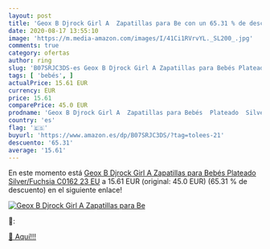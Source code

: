 ```yaml
---
layout: post
title: 'Geox B Djrock Girl A  Zapatillas para Be con un 65.31 % de descuento'
date: 2020-08-17 13:55:10
image: 'https://m.media-amazon.com/images/I/41Ci1RVrvYL._SL200_.jpg'
comments: true
category: ofertas
author: ring
slug: 'B07SRJC3DS-es Geox B Djrock Girl A Zapatillas para Bebés Plateado...'
tags: [ 'bebés', ]
actualPrice: 15.61 EUR
currency: EUR
price: 15.61
comparePrice: 45.0 EUR
prodname: 'Geox B Djrock Girl A  Zapatillas para Bebés  Plateado  Silver/Fuchsia C0162   23 EU'
country: 'es'
flag: '🇪🇸'
buyurl: 'https://www.amazon.es/dp/B07SRJC3DS/?tag=tolees-21'
descuento: '65.31'
average: '15.61'
---
```


En este momento está [Geox B Djrock Girl A  Zapatillas para Bebés  Plateado  Silver/Fuchsia C0162   23 EU](https://www.amazon.es/dp/B07SRJC3DS/?tag=tolees-21) a 15.61 EUR (original: 45.0 EUR) (65.31 %  de descuento) en el siguiente enlace!

[![Geox B Djrock Girl A  Zapatillas para Be](https://m.media-amazon.com/images/I/41Ci1RVrvYL._SL200_.jpg)](https://www.amazon.es/dp/B07SRJC3DS/?tag=tolees-21)

🔎:


[🛒 Aquí!!!](https://www.amazon.es/dp/B07SRJC3DS/?tag=tolees-21)
